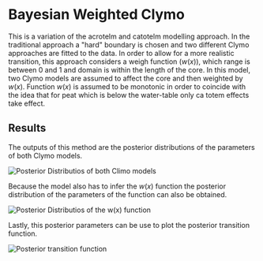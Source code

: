 # Bayesian Weighted Clymo

This is a variation of the acrotelm and catotelm modelling approach. In the traditional approach a "hard" boundary is chosen and two different Clymo approaches are fitted to the data. In order to allow for a more realistic transition, this approach considers a weigh function ($w(x)$), which range is between 0 and 1 and domain is within the length of the core. In this model, two Clymo models are assumed to affect the core and then weighted by $w(x)$. Function $w(x)$ is assumed to be monotonic in order to coincide with the idea that for peat which is below the water-table only ca totem effects take effect. 

## Results

The outputs of this method are the posterior distributions of the parameters of both Clymo models. 

![Posterior Distributios of both Climo models](https://github.com/maquinolopez/Bayesian_Carbon_Acc/blob/main/Figures/Posterior_parameters.png)

Because the model also has to infer the $w(x)$ function the posterior distribution of the parameters of the function can also be obtained.

![Posterior Distributios of the $w(x)$ function](https://github.com/maquinolopez/Bayesian_Carbon_Acc/blob/main/Figures/Bon_posterior.png)

Lastly, this posterior parameters can be use to plot the posterior transition function. 

![Posterior transition function](https://github.com/maquinolopez/Bayesian_Carbon_Acc/blob/main/Figures/Cat_limit.png)



